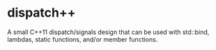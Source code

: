 # dispatch++
A small C++11 dispatch/signals design that can be used with std::bind, lambdas, static functions, and/or member functions.
